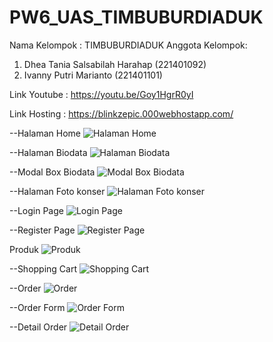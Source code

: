 # PW6_UAS_TIMBUBURDIADUK

Nama Kelompok : TIMBUBURDIADUK
Anggota Kelompok:
1. Dhea Tania Salsabilah Harahap (221401092)
2. Ivanny Putri Marianto (221401101)


Link Youtube : https://youtu.be/Goy1HgrR0yI

Link Hosting : https://blinkzepic.000webhostapp.com/

--Halaman Home
![Halaman Home](https://github.com/IvannyPutriMarianto-101/PW6_UAS_TIMBUBURDIADUK/assets/114650981/9091757d-3c1d-4dff-83c1-931edf9479c9)


--Halaman Biodata 
![Halaman Biodata](https://github.com/IvannyPutriMarianto-101/PW6_UAS_TIMBUBURDIADUK/assets/114650981/e8f094b3-bf7e-4905-b571-f080cb4161a6)


--Modal Box Biodata
![Modal Box Biodata](https://github.com/IvannyPutriMarianto-101/PW6_UAS_TIMBUBURDIADUK/assets/114650981/f42aeb90-b08d-47dd-900c-6fc8f759e486)


--Halaman Foto konser
![Halaman Foto konser](https://github.com/IvannyPutriMarianto-101/PW6_UAS_TIMBUBURDIADUK/assets/114650981/48dc540c-c38e-4d09-afe4-e71984b42f7c)


--Login Page
![Login Page](https://github.com/IvannyPutriMarianto-101/PW6_UAS_TIMBUBURDIADUK/assets/114650981/11b094b5-7b91-4bea-bac9-5630b1a1d124)


--Register Page
![Register Page](https://github.com/IvannyPutriMarianto-101/PW6_UAS_TIMBUBURDIADUK/assets/114650981/a37e2c66-a768-4e5c-aacd-1560398aff99)


Produk
![Produk](https://github.com/IvannyPutriMarianto-101/PW6_UAS_TIMBUBURDIADUK/assets/114650981/67a34276-78a4-4a00-911d-4995466f7cb3)


--Shopping Cart
![Shopping Cart](https://github.com/IvannyPutriMarianto-101/PW6_UAS_TIMBUBURDIADUK/assets/114650981/d153a43d-8964-491b-80e1-26f6db20a8f7)


--Order
![Order](https://github.com/IvannyPutriMarianto-101/PW6_UAS_TIMBUBURDIADUK/assets/114650981/d3599467-6f6b-4f32-a365-8eb68193bdae)


--Order Form
![Order Form](https://github.com/IvannyPutriMarianto-101/PW6_UAS_TIMBUBURDIADUK/assets/114650981/b6967e90-c291-4056-9998-0f0a058af32a)


--Detail Order
![Detail Order](https://github.com/IvannyPutriMarianto-101/PW6_UAS_TIMBUBURDIADUK/assets/114650981/df3e7b13-9f24-4810-bd1a-ab712fd88ba7)

